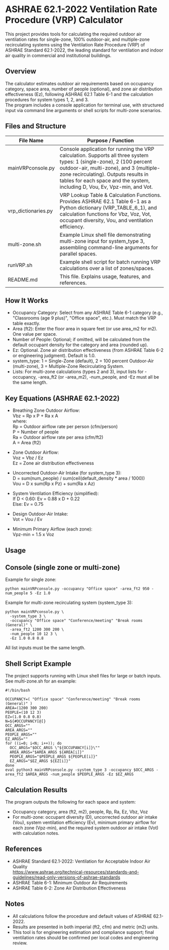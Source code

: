 ASHRAE 62.1-2022 Ventilation Rate Procedure (VRP) Calculator
===========================================================

This project provides tools for calculating the required outdoor air ventilation rates for single-zone, 100% outdoor-air, and multiple-zone recirculating systems using the Ventilation Rate Procedure (VRP) of ASHRAE Standard 62.1-2022, the leading standard for ventilation and indoor air quality in commercial and institutional buildings.

Overview
--------

The calculator estimates outdoor air requirements based on occupancy category, space area, number of people (optional), and zone air distribution effectiveness (Ez), following ASHRAE 62.1 Table 6-1 and the calculation procedures for system types 1, 2, and 3.  
The program includes a console application for terminal use, with structured input via command line arguments or shell scripts for multi-zone scenarios.

Files and Structure
-------------------

File Name             | Purpose / Function
--------------------- | ------------------------------------------------------------
mainVRPconsole.py     | Console application for running the VRP calculation. Supports all three system types: 1 (single-zone), 2 (100 percent outdoor-air, multi-zone), and 3 (multiple-zone recirculating). Outputs results in tables for each space and the system, including D, Vou, Ev, Vpz-min, and Vot.
vrp_dictionaries.py   | VRP Lookup Table & Calculation Functions. Provides ASHRAE 62.1 Table 6-1 as a Python dictionary (VRP_TABLE_6_1), and calculation functions for Vbz, Voz, Vot, occupant diversity, Vou, and ventilation efficiency.
multi-zone.sh         | Example Linux shell file demonstrating multi-zone input for system_type 3, assembling command-line arguments for parallel spaces.
runVRP.sh             | Example shell script for batch running VRP calculations over a list of zones/spaces.
README.md             | This file. Explains usage, features, and references.

How It Works
------------

- Occupancy Category: Select from any ASHRAE Table 6-1 category (e.g., "Classrooms (age 9 plus)", "Office space", etc.). Must match the VRP table exactly.
- Area (ft2): Enter the floor area in square feet (or use area_m2 for m2). One value per space.
- Number of People: Optional; if omitted, will be calculated from the default occupant density for the category and area (rounded up).
- Ez: Optional. Zone air distribution effectiveness (from ASHRAE Table 6-2 or engineering judgment). Default is 1.0.
- system_type: 1 = Single-Zone (default), 2 = 100 percent Outdoor-Air (multi-zone), 3 = Multiple-Zone Recirculating System.
- Lists: For multi-zone calculations (types 2 and 3), input lists for -occupancy, -area_ft2 (or -area_m2), -num_people, and -Ez must all be the same length.

Key Equations (ASHRAE 62.1-2022)
--------------------------------

- Breathing Zone Outdoor Airflow:  
  Vbz = Rp x P + Ra x A  
    where:  
    Rp = Outdoor airflow rate per person (cfm/person)  
    P  = Number of people  
    Ra = Outdoor airflow rate per area (cfm/ft2)  
    A  = Area (ft2)

- Zone Outdoor Airflow:  
  Voz = Vbz / Ez  
    Ez = Zone air distribution effectiveness

- Uncorrected Outdoor-Air Intake (for system_type 3):  
  D = sum(num_people) / sum(ceil(default_density * area / 1000))  
  Vou = D x sum(Rp x Pz) + sum(Ra x Az)

- System Ventilation Efficiency (simplified):  
  If D < 0.60: Ev = 0.88 x D + 0.22  
  Else: Ev = 0.75

- Design Outdoor-Air Intake:  
  Vot = Vou / Ev

- Minimum Primary Airflow (each zone):  
  Vpz-min = 1.5 x Voz

Usage
-----

Console (single zone or multi-zone)
-----------------------------------

Example for single zone:

    python mainVRPconsole.py -occupancy "Office space" -area_ft2 950 -num_people 5 -Ez 1.0

Example for multi-zone recirculating system (system_type 3):

    python mainVRPconsole.py \
      -system_type 3 \
      -occupancy "Office space" "Conference/meeting" "Break rooms (General)" \
      -area_ft2 1200 300 200 \
      -num_people 10 12 3 \
      -Ez 1.0 0.8 0.8

All list inputs must be the same length.

Shell Script Example
--------------------

The project supports running with Linux shell files for large or batch inputs.
See multi-zone.sh for an example:

    #!/bin/bash

    OCCUPANCY=( "Office space" "Conference/meeting" "Break rooms (General)" )
    AREA=(1200 300 200)
    PEOPLE=(10 12 3)
    EZ=(1.0 0.8 0.8)
    N=${#OCCUPANCY[@]}
    OCC_ARGS=""
    AREA_ARGS=""
    PEOPLE_ARGS=""
    EZ_ARGS=""
    for ((i=0; i<N; i++)); do
      OCC_ARGS="$OCC_ARGS \"${OCCUPANCY[i]}\""
      AREA_ARGS="$AREA_ARGS ${AREA[i]}"
      PEOPLE_ARGS="$PEOPLE_ARGS ${PEOPLE[i]}"
      EZ_ARGS="$EZ_ARGS ${EZ[i]}"
    done
    eval python3 mainVRPconsole.py -system_type 3 -occupancy $OCC_ARGS -area_ft2 $AREA_ARGS -num_people $PEOPLE_ARGS -Ez $EZ_ARGS

Calculation Results
-------------------

The program outputs the following for each space and system:
- Occupancy category, area (ft2, m2), people, Rp, Ra, Ez, Vbz, Voz
- For multi-zone: occupant diversity (D), uncorrected outdoor air intake (Vou), system ventilation efficiency (Ev), minimum primary airflow for each zone (Vpz-min), and the required system outdoor air intake (Vot) with calculation notes.

References
----------

- ASHRAE Standard 62.1-2022: Ventilation for Acceptable Indoor Air Quality  
  https://www.ashrae.org/technical-resources/standards-and-guidelines/read-only-versions-of-ashrae-standards
- ASHRAE Table 6-1: Minimum Outdoor Air Requirements
- ASHRAE Table 6-2: Zone Air Distribution Effectiveness

Notes
-----

- All calculations follow the procedure and default values of ASHRAE 62.1-2022.
- Results are presented in both imperial (ft2, cfm) and metric (m2) units.
- This tool is for engineering estimation and compliance support; final ventilation rates should be confirmed per local codes and engineering review.
